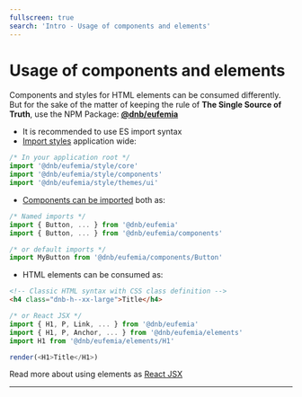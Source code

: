 ```yaml
---
fullscreen: true
search: 'Intro - Usage of components and elements'
---
```


<Intro>

# Usage of components and elements

Components and styles for HTML elements can be consumed differently. But for the sake of the matter of keeping the rule of **The Single Source of Truth**, use the NPM Package: [**@dnb/eufemia**](https://www.npmjs.com/package/@dnb/eufemia)

- It is recommended to use ES import syntax
- [Import styles](!/uilib/usage/customisation/styling/consume-styles) application wide:

```js
/* In your application root */
import '@dnb/eufemia/style/core'
import '@dnb/eufemia/style/components'
import '@dnb/eufemia/style/themes/ui'
```

- [Components can be imported](!/uilib/usage/first-steps/the-basics#compiler) both as:

```js
/* Named imports */
import { Button, ... } from '@dnb/eufemia'
import { Button, ... } from '@dnb/eufemia/components'
```

```js
/* or default imports */
import MyButton from '@dnb/eufemia/components/Button'
```

- HTML elements can be consumed as:

```html
<!-- Classic HTML syntax with CSS class definition -->
<h4 class="dnb-h--xx-large">Title</h4>
```

```js
/* or React JSX */
import { H1, P, Link, ... } from '@dnb/eufemia'
import { H1, P, Anchor, ... } from '@dnb/eufemia/elements'
import H1 from '@dnb/eufemia/elements/H1'

render(<H1>Title</H1>)
```

Read more about using elements as [React JSX](!/uilib/elements#react-jsx)

---

<IntroFooter href="/uilib/intro/13-quality-and-tests" text="Next - Quality and Tests" />

</Intro>
